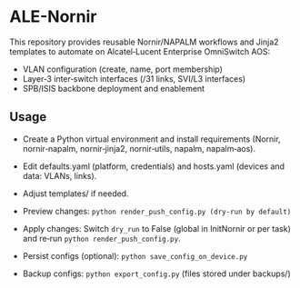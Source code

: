 # ALE-Nornir

This repository provides reusable Nornir/NAPALM workflows and Jinja2 templates to automate on Alcatel‑Lucent Enterprise OmniSwitch AOS:
- VLAN configuration (create, name, port membership)
- Layer‑3 inter‑switch interfaces (/31 links, SVI/L3 interfaces)
- SPB/ISIS backbone deployment and enablement

## Usage 

- Create a Python virtual environment and install requirements (Nornir, nornir‑napalm, nornir‑jinja2, nornir‑utils, napalm, napalm‑aos).
- Edit defaults.yaml (platform, credentials) and hosts.yaml (devices and data: VLANs, links).
- Adjust templates/ if needed.
- Preview changes:
```python render_push_config.py (dry‑run by default)```

- Apply changes:
Switch ```dry_run``` to False (global in InitNornir or per task) and re‑run ```python render_push_config.py```.

- Persist configs (optional):
```python save_config_on_device.py```

- Backup configs:
```python export_config.py``` (files stored under backups/)


